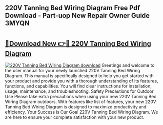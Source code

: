 ## 220V Tanning Bed Wiring Diagram Free Pdf Download - Part-uop New Repair Owner Guide 3MYQN

# <h2><a href="http://dflreeq.blite.top/?on=220V+Tanning+Bed+Wiring+Diagram">🔗Download New 👉🔴 220V Tanning Bed Wiring Diagram</a></h2>

[![220V Tanning Bed Wiring Diagram download](https://i.imgur.com/lujVjoI.png)](http://dflreeq.blite.top/?on=220V+Tanning+Bed+Wiring+Diagram)
Greetings and welcome to the user manual for your newly launched 220V Tanning Bed Wiring Diagram. This manual is specifically designed to help you get started with your product and provide you with a thorough understanding of its features, functions, and capabilities. You will find clear instructions for installation, usage, maintenance, and troubleshooting. Safety Precautions for Outdoor Use Please take extra precautions when using your new 220V Tanning Bed Wiring Diagram outdoors. With features like list of features, your new 220V Tanning Bed Wiring Diagram is designed to maximize productivity and efficiency. Your Success is Our Goal 220V Tanning Bed Wiring Diagram. We are here to ensure your complete satisfaction with your new product.
